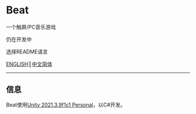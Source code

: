 # Beat

一个触屏/PC音乐游戏

仍在开发中

选择README语言

[ENGLISH](https://github.com/Hachimi2333/Beat/blob/main/README.md)║[中文简体](https://github.com/Hachimi2333/Beat/blob/main/README-CN.md)

***

## 信息

Beat使用[Unity 2021.3.9f1c1 Personal](https://unity3d.com/)，以C#开发。
